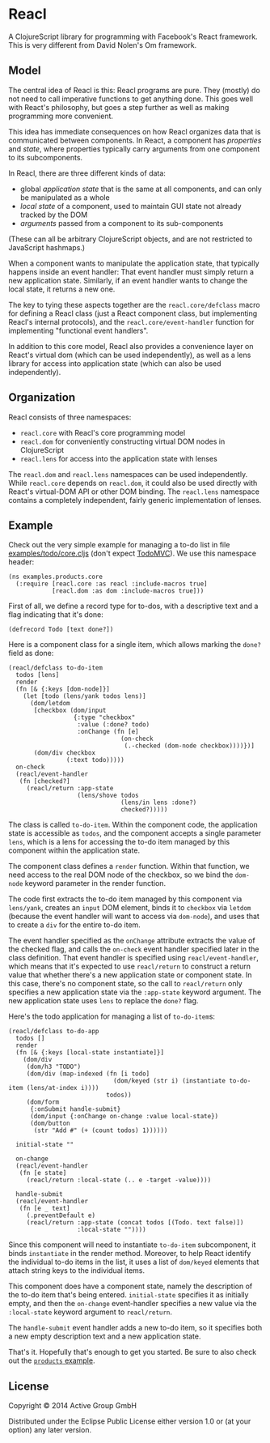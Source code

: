 # Reacl

A ClojureScript library for programming with Facebook's React
framework.  This is very different from David Nolen's Om framework.

## Model

The central idea of Reacl is this: Reacl programs are pure.  They
(mostly) do not need to call imperative functions to get anything
done.  This goes well with React's philosophy, but goes a step further
as well as making programming more convenient.

This idea has immediate consequences on how Reacl organizes data that
is communicated between components.  In React, a component has
*properties* and *state*, where properties typically carry arguments
from one component to its subcomponents.

In Reacl, there are three different kinds of data:

- global *application state* that is the same at all components, and
  can only be manipulated as a whole
- *local state* of a component, used to maintain GUI state not already
  tracked by the DOM
- *arguments* passed from a component to its sub-components

(These can all be arbitrary ClojureScript objects, and are not
restricted to JavaScript hashmaps.)

When a component wants to manipulate the application state, that
typically happens inside an event handler: That event handler must
simply return a new application state.  Similarly, if an event
handler wants to change the local state, it returns a new one.

The key to tying these aspects together are the `reacl.core/defclass`
macro for defining a Reacl class (just a React component class, but
implementing Reacl's internal protocols), and the
`reacl.core/event-handler` function for implementing "functional event
handlers".

In addition to this core model, Reacl also provides a convenience
layer on React's virtual dom (which can be used independently), as
well as a lens library for access into application state (which can
also be used independently).

## Organization

Reacl consists of three namespaces:

- `reacl.core` with Reacl's core programming model
- `reacl.dom` for conveniently constructing virtual DOM nodes in
  ClojureScript
- `reacl.lens` for access into the application state with lenses

The `reacl.dom` and `reacl.lens` namespaces can be used independently.
While `reacl.core` depends on `reacl.dom`, it could also be used
directly with React's virtual-DOM API or other DOM binding.  The
`reacl.lens` namespace contains a completely independent, fairly
generic implementation of lenses.

## Example

Check out the very simple example for managing a to-do list in file
[examples/todo/core.cljs](blob/master/examples/todo/core.cljs)
(don't
expect [TodoMVC](http://todomvc.com/)).  We use this namespace header:

    (ns examples.products.core
      (:require [reacl.core :as reacl :include-macros true]
                [reacl.dom :as dom :include-macros true]))


First of all, we define a record type for to-dos, with a descriptive
text and a flag indicating that it's done:

    (defrecord Todo [text done?])
    
Here is a component class for a single item, which allows marking the
`done?` field as done:

    (reacl/defclass to-do-item
      todos [lens]
      render
      (fn [& {:keys [dom-node]}]
        (let [todo (lens/yank todos lens)]
          (dom/letdom
           [checkbox (dom/input
                      {:type "checkbox"
                       :value (:done? todo)
                       :onChange (fn [e]
                                   (on-check
                                    (.-checked (dom-node checkbox))))})]
           (dom/div checkbox
                    (:text todo)))))
      on-check
      (reacl/event-handler
       (fn [checked?]
         (reacl/return :app-state
                       (lens/shove todos
                                   (lens/in lens :done?)
                                   checked?)))))

The class is called `to-do-item`.  Within the component code, the
application state is accessible as `todos`, and the component accepts a
single parameter `lens`, which is a lens for accessing the to-do item
managed by this component within the application state.

The component class defines a `render` function.  Within that
function, we need access to the real DOM node of the checkbox, so we
bind the `dom-node` keyword parameter in the render function.

The code first extracts the to-do item managed by this component via
`lens/yank`, creates an `input` DOM element, binds it to `checkbox`
via `letdom` (because the event handler will want to access via
`dom-node`), and uses that to create a `div` for the entire to-do item.

The event handler specified as the `onChange` attribute extracts the
value of the checked flag, and calls the `on-check` event handler
specified later in the class definition.  That event handler is
specified using `reacl/event-handler`, which means that it's expected
to use `reacl/return` to construct a return value that whether there's
a new application state or component state.  In this case, there's no
component state, so the call to `reacl/return` only specifies a new
application state via the `:app-state` keyword argument.  The new
application state uses `lens` to replace the `done?` flag.

Here's the todo application for managing a list of `to-do-item`s:

    (reacl/defclass to-do-app
      todos []
      render
      (fn [& {:keys [local-state instantiate]}]
        (dom/div
         (dom/h3 "TODO")
         (dom/div (map-indexed (fn [i todo]
                                 (dom/keyed (str i) (instantiate to-do-item (lens/at-index i))))
                               todos))
         (dom/form
          {:onSubmit handle-submit}
          (dom/input {:onChange on-change :value local-state})
          (dom/button
           (str "Add #" (+ (count todos) 1))))))

      initial-state ""

      on-change
      (reacl/event-handler
       (fn [e state]
         (reacl/return :local-state (.. e -target -value))))

      handle-submit
      (reacl/event-handler
       (fn [e _ text]
         (.preventDefault e)
         (reacl/return :app-state (concat todos [(Todo. text false)])
                       :local-state ""))))

Since this component will need to instantiate `to-do-item`
subcomponent, it binds `instantiate` in the render method.  Moreover,
to help React identify the individual to-do items in the list, it uses
a list of `dom/keyed` elements that attach string keys to the
individual items.

This component does have a component state, namely the description of
the to-do item that's being entered.  `initial-state` specifies it as
initially empty, and then the `on-change` event-handler specifies a
new value via the `:local-state` keyword argument to `reacl/return`.

The `handle-submit` event handler adds a new to-do item, so it
specifies both a new empty description text and a new application
state.

That's it.  Hopefully that's enough to get you started.  Be sure to
also check out the [`products`
example](blob/master/examples/products/core.cljs).

## License

Copyright © 2014 Active Group GmbH

Distributed under the Eclipse Public License either version 1.0 or (at
your option) any later version.
